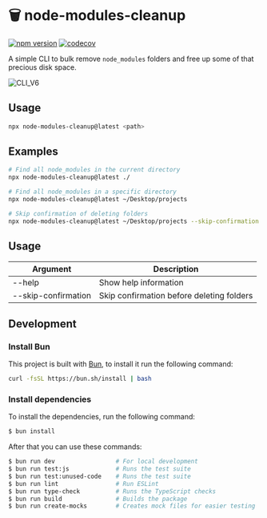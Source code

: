 # 🗑️ node-modules-cleanup

[![npm version](https://badge.fury.io/js/node-modules-cleanup.svg)](https://badge.fury.io/js/node-modules-cleanup)
[![codecov](https://codecov.io/gh/sebastianekstrom/node-module-remover/graph/badge.svg?token=GOXVSJ3VQ0)](https://codecov.io/gh/sebastianekstrom/node-module-remover)

A simple CLI to bulk remove `node_modules` folders and free up some of that precious disk space.

![CLI_V6](https://imgur.com/eF26RAS.gif)

## Usage

```bash
npx node-modules-cleanup@latest <path>
```

## Examples

```bash
# Find all node_modules in the current directory
npx node-modules-cleanup@latest ./

# Find all node_modules in a specific directory
npx node-modules-cleanup@latest ~/Desktop/projects

# Skip confirmation of deleting folders
npx node-modules-cleanup@latest ~/Desktop/projects --skip-confirmation
```

## Usage

| Argument            | Description                               |
| ------------------- | ----------------------------------------- |
| --help              | Show help information                     |
| --skip-confirmation | Skip confirmation before deleting folders |

## Development

### Install Bun

This project is built with [Bun](https://bun.sh/), to install it run the following command:

```bash
curl -fsSL https://bun.sh/install | bash
```

### Install dependencies

To install the dependencies, run the following command:

```bash
$ bun install
```

After that you can use these commands:

```bash
$ bun run dev                 # For local development
$ bun run test:js             # Runs the test suite
$ bun run test:unused-code    # Runs the test suite
$ bun run lint                # Run ESLint
$ bun run type-check          # Runs the TypeScript checks
$ bun run build               # Builds the package
$ bun run create-mocks        # Creates mock files for easier testing
```
